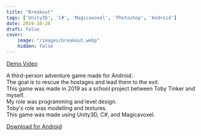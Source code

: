 ```yaml
---
title: "Breakout"
tags: ['Unity3D', 'C#', 'Magicavoxel', 'Photoshop', 'Android']
date: 2019-10-28
draft: false
cover:
    image: "/images/breakout.webp"
    hidden: false
---
```

[Demo Video](https://youtu.be/8J8EgPmWjPE)

A third-person adventure game made for Android.  
The goal is to rescue the hostages and lead them to the exit.  
This game was made in 2019 as a school project between Toby Tinker and myself.  
My role was programming and level design.  
Toby's role was modelling and textures.  
This game was made using Unity3D, C#, and Magicavoxel.  

[Download for Android](https://1drv.ms/u/s!AhCA5BqltFh3gWRDUPaJh8Qy07rK?e=3igqUF)
